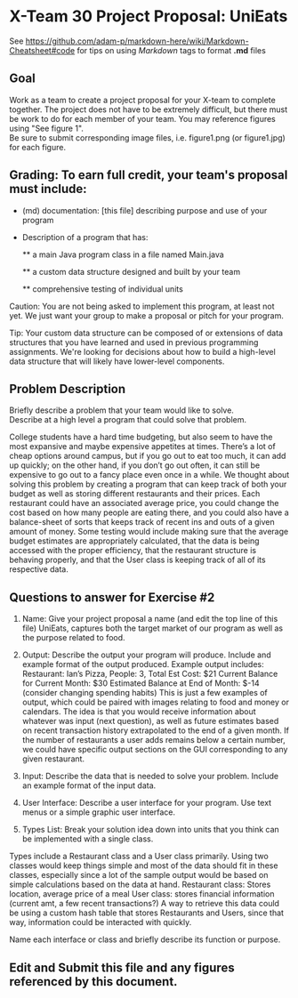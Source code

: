 # X-Team 30 Project Proposal: UniEats

See https://github.com/adam-p/markdown-here/wiki/Markdown-Cheatsheet#code for tips on using *Markdown* tags to format __.md__ files

## Goal

Work as a team to create a project proposal for your X-team to complete together.
The project does not have to be extremely difficult,
but there must be work to do for each member of your team.
You may reference figures using "See figure 1".  
Be sure to submit corresponding image files, i.e. figure1.png (or figure1.jpg) for each figure.

## Grading: To earn full credit, your team's proposal must include:

* (md) documentation: [this file] describing purpose and use of your program

* Description of a program that has:

  ** a main Java program class in a file named Main.java
  
  ** a custom data structure designed and built by your team
  
  ** comprehensive testing of individual units
  
 Caution: You are not being asked to implement this program, at least not yet. 
 We just want your group to make a proposal or pitch for your program.
 
 Tip: Your custom data structure can be composed of or extensions of data structures that you have learned and used in previous programming assignments.  We're looking for decisions about how to build a high-level data structure that will likely have lower-level components.

## Problem Description

Briefly describe a problem that your team would like to solve.  
Describe at a high level a program that could solve that problem.

College students have a hard time budgeting, but also seem to have the most expansive and maybe expensive appetites at times. There’s a lot of cheap options around campus, but if you go out to eat too much, it can add up quickly; on the other hand, if you don’t go out often, it can still be expensive to go out to a fancy place even once in a while. We thought about solving this problem by creating a program that can keep track of both your budget as well as storing different restaurants and their prices. Each restaurant could have an associated average price, you could change the cost based on how many people are eating there, and you could also have a balance-sheet of sorts that keeps track of recent ins and outs of a given amount of money. 
Some testing would include making sure that the average budget estimates are appropriately calculated, that the data is being accessed with the proper efficiency, that the restaurant structure is behaving properly, and that the User class is keeping track of all of its respective data. 

## Questions to answer for Exercise #2

1. Name: Give your project proposal a name (and edit the top line of this file)
UniEats, captures both the target market of our program as well as the purpose related to food.


2. Output: Describe the output your program will produce.  Include and example format of the output produced.
Example output includes: 
Restaurant: Ian’s Pizza, People: 3, Total Est Cost: $21
Current Balance for Current Month: $30 
Estimated Balance at End of Month: $-14 (consider changing spending habits)
This is just a few examples of output, which could be paired with images relating to food and money or calendars. The idea is that you would receive information about whatever was input (next question), as well as future estimates based on recent transaction history extrapolated to the end of a given month. If the number of restaurants a user adds remains below a certain number, we could have specific output sections on the GUI corresponding to any given restaurant.



3. Input: Describe the data that is needed to solve your problem. Include an example format of the input data.



4. User Interface: Describe a user interface for your program.  Use text menus or a simple graphic user interface.



5. Types List: Break your solution idea down into units that you think can be implemented with a single class.

Types include a Restaurant class and a User class primarily. Using two classes would keep things simple and most of the data should fit in these classes, especially since a lot of the sample output would be based on simple calculations based on the data at hand.
Restaurant class: Stores location, average price of a meal
User class: stores financial information (current amt, a few recent transactions?) 
A way to retrieve this data could be using a custom hash table that stores Restaurants and Users, since that way, information could be interacted with quickly.


Name each interface or class and briefly describe its function or purpose.


## Edit and Submit this file and any figures referenced by this document.

